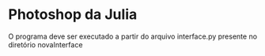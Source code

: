 # Photoshop da Julia

<p>O programa deve ser executado a partir do arquivo interface.py presente no diretório novaInterface</p>
